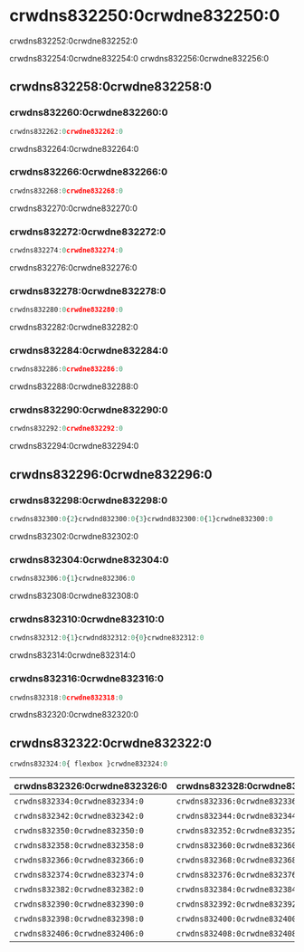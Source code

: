 # crwdns832250:0crwdne832250:0

<p class="description">crwdns832252:0crwdne832252:0</p>

crwdns832254:0crwdne832254:0 crwdns832256:0crwdne832256:0

## crwdns832258:0crwdne832258:0

### crwdns832260:0crwdne832260:0

```jsx
crwdns832262:0crwdne832262:0
```

crwdns832264:0crwdne832264:0

### crwdns832266:0crwdne832266:0

```jsx
crwdns832268:0crwdne832268:0
```

crwdns832270:0crwdne832270:0

### crwdns832272:0crwdne832272:0

```jsx
crwdns832274:0crwdne832274:0
```

crwdns832276:0crwdne832276:0

### crwdns832278:0crwdne832278:0

```jsx
crwdns832280:0crwdne832280:0
```

crwdns832282:0crwdne832282:0

### crwdns832284:0crwdne832284:0

```jsx
crwdns832286:0crwdne832286:0
```

crwdns832288:0crwdne832288:0

### crwdns832290:0crwdne832290:0

```jsx
crwdns832292:0crwdne832292:0
```

crwdns832294:0crwdne832294:0

## crwdns832296:0crwdne832296:0

### crwdns832298:0crwdne832298:0

```jsx
crwdns832300:0{2}crwdnd832300:0{3}crwdnd832300:0{1}crwdne832300:0
```

crwdns832302:0crwdne832302:0

### crwdns832304:0crwdne832304:0

```jsx
crwdns832306:0{1}crwdne832306:0
```

crwdns832308:0crwdne832308:0

### crwdns832310:0crwdne832310:0

```jsx
crwdns832312:0{1}crwdnd832312:0{0}crwdne832312:0
```

crwdns832314:0crwdne832314:0

### crwdns832316:0crwdne832316:0

```jsx
crwdns832318:0crwdne832318:0
```

crwdns832320:0crwdne832320:0

## crwdns832322:0crwdne832322:0

```js
crwdns832324:0{ flexbox }crwdne832324:0
```

| crwdns832326:0crwdne832326:0   | crwdns832328:0crwdne832328:0   | crwdns832330:0crwdne832330:0   | crwdns832332:0crwdne832332:0 |
|:------------------------------ |:------------------------------ |:------------------------------ |:---------------------------- |
| `crwdns832334:0crwdne832334:0` | `crwdns832336:0crwdne832336:0` | `crwdns832338:0crwdne832338:0` | crwdns832340:0crwdne832340:0 |
| `crwdns832342:0crwdne832342:0` | `crwdns832344:0crwdne832344:0` | `crwdns832346:0crwdne832346:0` | crwdns832348:0crwdne832348:0 |
| `crwdns832350:0crwdne832350:0` | `crwdns832352:0crwdne832352:0` | `crwdns832354:0crwdne832354:0` | crwdns832356:0crwdne832356:0 |
| `crwdns832358:0crwdne832358:0` | `crwdns832360:0crwdne832360:0` | `crwdns832362:0crwdne832362:0` | crwdns832364:0crwdne832364:0 |
| `crwdns832366:0crwdne832366:0` | `crwdns832368:0crwdne832368:0` | `crwdns832370:0crwdne832370:0` | crwdns832372:0crwdne832372:0 |
| `crwdns832374:0crwdne832374:0` | `crwdns832376:0crwdne832376:0` | `crwdns832378:0crwdne832378:0` | crwdns832380:0crwdne832380:0 |
| `crwdns832382:0crwdne832382:0` | `crwdns832384:0crwdne832384:0` | `crwdns832386:0crwdne832386:0` | crwdns832388:0crwdne832388:0 |
| `crwdns832390:0crwdne832390:0` | `crwdns832392:0crwdne832392:0` | `crwdns832394:0crwdne832394:0` | crwdns832396:0crwdne832396:0 |
| `crwdns832398:0crwdne832398:0` | `crwdns832400:0crwdne832400:0` | `crwdns832402:0crwdne832402:0` | crwdns832404:0crwdne832404:0 |
| `crwdns832406:0crwdne832406:0` | `crwdns832408:0crwdne832408:0` | `crwdns832410:0crwdne832410:0` | crwdns832412:0crwdne832412:0 |